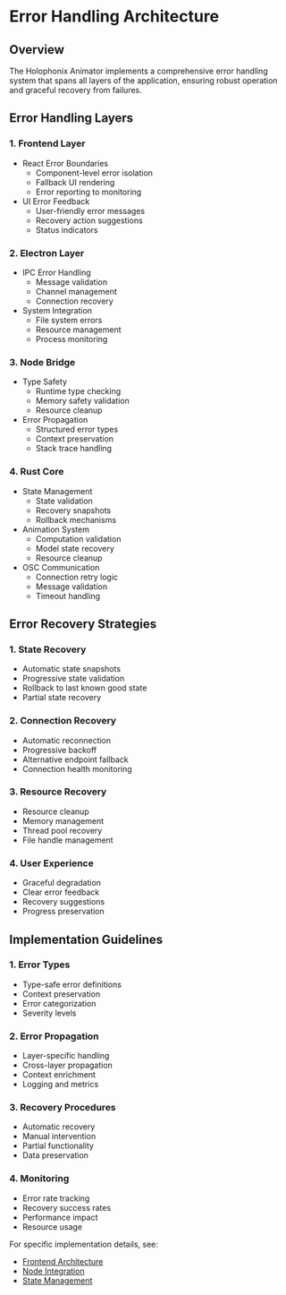 # Error Handling Architecture

## Overview

The Holophonix Animator implements a comprehensive error handling system that spans all layers of the application, ensuring robust operation and graceful recovery from failures.

## Error Handling Layers

### 1. Frontend Layer
- React Error Boundaries
  - Component-level error isolation
  - Fallback UI rendering
  - Error reporting to monitoring
- UI Error Feedback
  - User-friendly error messages
  - Recovery action suggestions
  - Status indicators

### 2. Electron Layer
- IPC Error Handling
  - Message validation
  - Channel management
  - Connection recovery
- System Integration
  - File system errors
  - Resource management
  - Process monitoring

### 3. Node Bridge
- Type Safety
  - Runtime type checking
  - Memory safety validation
  - Resource cleanup
- Error Propagation
  - Structured error types
  - Context preservation
  - Stack trace handling

### 4. Rust Core
- State Management
  - State validation
  - Recovery snapshots
  - Rollback mechanisms
- Animation System
  - Computation validation
  - Model state recovery
  - Resource cleanup
- OSC Communication
  - Connection retry logic
  - Message validation
  - Timeout handling

## Error Recovery Strategies

### 1. State Recovery
- Automatic state snapshots
- Progressive state validation
- Rollback to last known good state
- Partial state recovery

### 2. Connection Recovery
- Automatic reconnection
- Progressive backoff
- Alternative endpoint fallback
- Connection health monitoring

### 3. Resource Recovery
- Resource cleanup
- Memory management
- Thread pool recovery
- File handle management

### 4. User Experience
- Graceful degradation
- Clear error feedback
- Recovery suggestions
- Progress preservation

## Implementation Guidelines

### 1. Error Types
- Type-safe error definitions
- Context preservation
- Error categorization
- Severity levels

### 2. Error Propagation
- Layer-specific handling
- Cross-layer propagation
- Context enrichment
- Logging and metrics

### 3. Recovery Procedures
- Automatic recovery
- Manual intervention
- Partial functionality
- Data preservation

### 4. Monitoring
- Error rate tracking
- Recovery success rates
- Performance impact
- Resource usage

For specific implementation details, see:
- [Frontend Architecture](../react/frontend-architecture.md)
- [Node Integration](../rust-core/node-bridge/node-integration.md)
- [State Management](../rust-core/state-manager/state-management.md)
